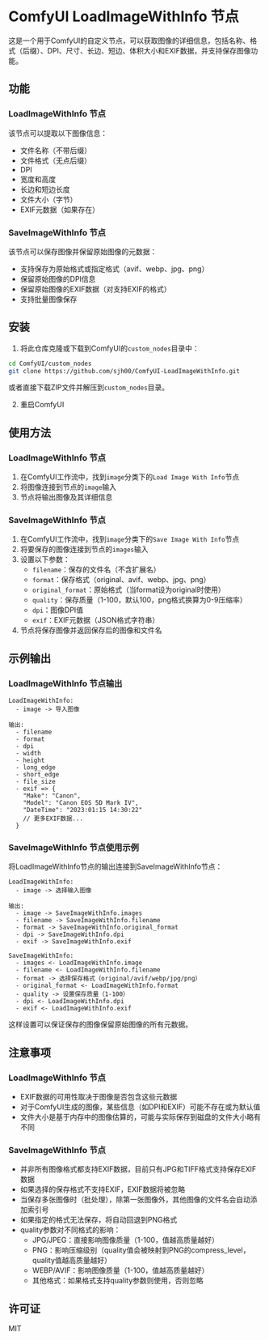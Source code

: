 # ComfyUI LoadImageWithInfo 节点

这是一个用于ComfyUI的自定义节点，可以获取图像的详细信息，包括名称、格式（后缀）、DPI、尺寸、长边、短边、体积大小和EXIF数据，并支持保存图像功能。

## 功能

### LoadImageWithInfo 节点

该节点可以提取以下图像信息：

- 文件名称（不带后缀）
- 文件格式（无点后缀）
- DPI
- 宽度和高度
- 长边和短边长度
- 文件大小（字节）
- EXIF元数据（如果存在）

### SaveImageWithInfo 节点

该节点可以保存图像并保留原始图像的元数据：

- 支持保存为原始格式或指定格式（avif、webp、jpg、png）
- 保留原始图像的DPI信息
- 保留原始图像的EXIF数据（对支持EXIF的格式）
- 支持批量图像保存

## 安装

1. 将此仓库克隆或下载到ComfyUI的`custom_nodes`目录中：

```bash
cd ComfyUI/custom_nodes
git clone https://github.com/sjh00/ComfyUI-LoadImageWithInfo.git
```

或者直接下载ZIP文件并解压到`custom_nodes`目录。

2. 重启ComfyUI

## 使用方法

### LoadImageWithInfo 节点

1. 在ComfyUI工作流中，找到`image`分类下的`Load Image With Info`节点
2. 将图像连接到节点的`image`输入
3. 节点将输出图像及其详细信息

### SaveImageWithInfo 节点

1. 在ComfyUI工作流中，找到`image`分类下的`Save Image With Info`节点
2. 将要保存的图像连接到节点的`images`输入
3. 设置以下参数：
   - `filename`：保存的文件名（不含扩展名）
   - `format`：保存格式（original、avif、webp、jpg、png）
   - `original_format`：原始格式（当format设为original时使用）
   - `quality`：保存质量（1-100，默认100，png格式换算为0-9压缩率）
   - `dpi`：图像DPI值
   - `exif`：EXIF元数据（JSON格式字符串）
4. 节点将保存图像并返回保存后的图像和文件名

## 示例输出

### LoadImageWithInfo 节点输出

```
LoadImageWithInfo:
  - image -> 导入图像

输出:
  - filename
  - format
  - dpi
  - width
  - height
  - long_edge
  - short_edge
  - file_size
  - exif => {
    "Make": "Canon",
    "Model": "Canon EOS 5D Mark IV",
    "DateTime": "2023:01:15 14:30:22"
    // 更多EXIF数据...
  }
```

### SaveImageWithInfo 节点使用示例

将LoadImageWithInfo节点的输出连接到SaveImageWithInfo节点：

```
LoadImageWithInfo:
  - image -> 选择输入图像

输出:
  - image -> SaveImageWithInfo.images
  - filename -> SaveImageWithInfo.filename
  - format -> SaveImageWithInfo.original_format
  - dpi -> SaveImageWithInfo.dpi
  - exif -> SaveImageWithInfo.exif

SaveImageWithInfo:
  - images <- LoadImageWithInfo.image
  - filename <- LoadImageWithInfo.filename
  - format -> 选择保存格式（original/avif/webp/jpg/png）
  - original_format <- LoadImageWithInfo.format
  - quality -> 设置保存质量（1-100）
  - dpi <- LoadImageWithInfo.dpi
  - exif <- LoadImageWithInfo.exif
```

这样设置可以保证保存的图像保留原始图像的所有元数据。

## 注意事项

### LoadImageWithInfo 节点

- EXIF数据的可用性取决于图像是否包含这些元数据
- 对于ComfyUI生成的图像，某些信息（如DPI和EXIF）可能不存在或为默认值
- 文件大小是基于内存中的图像估算的，可能与实际保存到磁盘的文件大小略有不同

### SaveImageWithInfo 节点

- 并非所有图像格式都支持EXIF数据，目前只有JPG和TIFF格式支持保存EXIF数据
- 如果选择的保存格式不支持EXIF，EXIF数据将被忽略
- 当保存多张图像时（批处理），除第一张图像外，其他图像的文件名会自动添加索引号
- 如果指定的格式无法保存，将自动回退到PNG格式
- quality参数对不同格式的影响：
  - JPG/JPEG：直接影响图像质量（1-100，值越高质量越好）
  - PNG：影响压缩级别（quality值会被映射到PNG的compress_level，quality值越高质量越好）
  - WEBP/AVIF：影响图像质量（1-100，值越高质量越好）
  - 其他格式：如果格式支持quality参数则使用，否则忽略

## 许可证

MIT